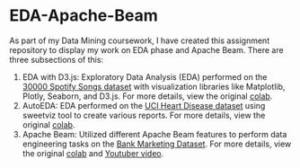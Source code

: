 # EDA-Apache-Beam
As part of my Data Mining coursework, I have created this assignment repository to display my work on EDA phase and Apache Beam. There are three subsections of this:

1. EDA with D3.js: Exploratory Data Analysis (EDA) performed on the [30000 Spotify Songs dataset](https://www.kaggle.com/datasets/joebeachcapital/30000-spotify-songs) with visualization libraries like Matplotlib, Plotly, Seaborn, and D3.js. For more details, view the original [colab](https://colab.research.google.com/drive/1vYD5mglzVJIxOMxIV9ca6GFP44CfrQjT?usp=sharing).
2. AutoEDA: EDA performed on the [UCI Heart Disease dataset](https://www.kaggle.com/datasets/redwankarimsony/heart-disease-data) using sweetviz tool to create various reports.  For more details, view the original [colab](https://colab.research.google.com/drive/1Jw72Ojwuds9bvP-6QfzlxyixV_bzg2I2?usp=sharing).
3. Apache Beam: Utilized different Apache Beam features to perform data engineering tasks on the [Bank Marketing Dataset](https://www.kaggle.com/datasets/berkayalan/bank-marketing-data-set). For more details, view the original [colab](https://colab.research.google.com/drive/17QuVwJuw6LsJap7tCQHjRXOEa2qb7ulY?usp=sharing) and [Youtuber video](https://youtu.be/X09b0kIHt1Q).
